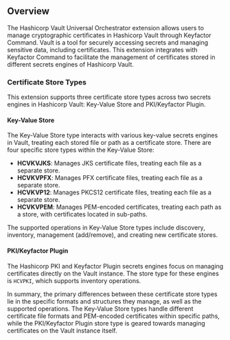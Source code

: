 ## Overview

The Hashicorp Vault Universal Orchestrator extension allows users to manage cryptographic certificates in Hashicorp Vault through Keyfactor Command. Vault is a tool for securely accessing secrets and managing sensitive data, including certificates. This extension integrates with Keyfactor Command to facilitate the management of certificates stored in different secrets engines of Hashicorp Vault.

### Certificate Store Types

This extension supports three certificate store types across two secrets engines in Hashicorp Vault: Key-Value Store and PKI/Keyfactor Plugin.

#### Key-Value Store

The Key-Value Store type interacts with various key-value secrets engines in Vault, treating each stored file or path as a certificate store. There are four specific store types within the Key-Value Store:

- **HCVKVJKS**: Manages JKS certificate files, treating each file as a separate store.
- **HCVKVPFX**: Manages PFX certificate files, treating each file as a separate store.
- **HCVKVP12**: Manages PKCS12 certificate files, treating each file as a separate store.
- **HCVKVPEM**: Manages PEM-encoded certificates, treating each path as a store, with certificates located in sub-paths.

The supported operations in Key-Value Store types include discovery, inventory, management (add/remove), and creating new certificate stores.

#### PKI/Keyfactor Plugin

The Hashicorp PKI and Keyfactor Plugin secrets engines focus on managing certificates directly on the Vault instance. The store type for these engines is `HCVPKI`, which supports inventory operations.

In summary, the primary differences between these certificate store types lie in the specific formats and structures they manage, as well as the supported operations. The Key-Value Store types handle different certificate file formats and PEM-encoded certificates within specific paths, while the PKI/Keyfactor Plugin store type is geared towards managing certificates on the Vault instance itself.

